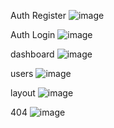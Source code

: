 Auth Register
![image](https://github.com/user-attachments/assets/1290ca53-bf3e-4f2f-9ad7-9d58eef62ef0)

Auth Login
![image](https://github.com/user-attachments/assets/00d71b4d-5fb8-4509-baf0-786729288654)

dashboard
![image](https://github.com/user-attachments/assets/8568ae2f-ea45-4924-adc1-477b3ab8b3c7)

users
![image](https://github.com/user-attachments/assets/67414d28-a238-48f4-89bb-0705fc06ef07)

layout
![image](https://github.com/user-attachments/assets/4ef72e07-8e89-432e-baea-d45361ee4e20)

404
![image](https://github.com/user-attachments/assets/b15b7584-d673-4617-ad9f-24f56238b3af)


